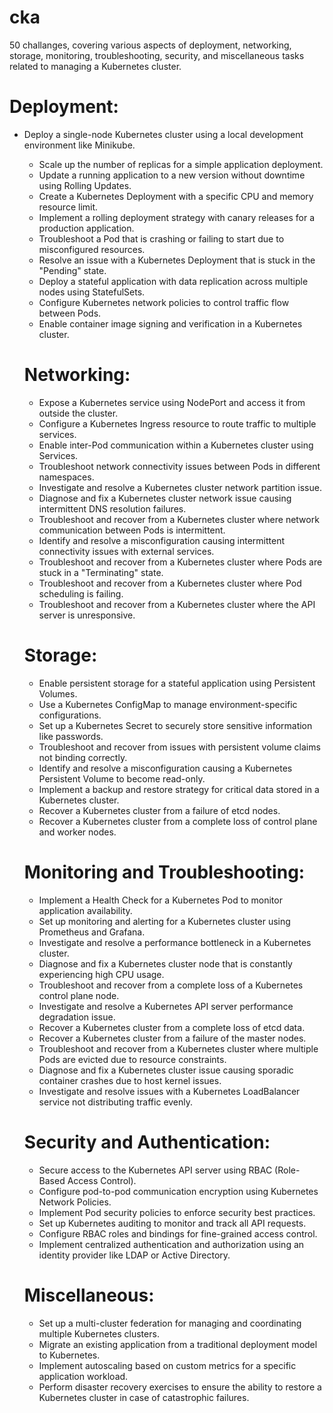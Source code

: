 # cka
50 challanges, covering various aspects of deployment, networking, storage, monitoring, troubleshooting, security, and miscellaneous tasks related to managing a Kubernetes cluster.

   # Deployment:

* Deploy a single-node Kubernetes cluster using a local development environment like Minikube.
    * Scale up the number of replicas for a simple application deployment.
    * Update a running application to a new version without downtime using Rolling Updates.
    * Create a Kubernetes Deployment with a specific CPU and memory resource limit.
    * Implement a rolling deployment strategy with canary releases for a production application.
    * Troubleshoot a Pod that is crashing or failing to start due to misconfigured resources.
    * Resolve an issue with a Kubernetes Deployment that is stuck in the "Pending" state.
    * Deploy a stateful application with data replication across multiple nodes using StatefulSets.
    * Configure Kubernetes network policies to control traffic flow between Pods.
    * Enable container image signing and verification in a Kubernetes cluster.

    # Networking:

    * Expose a Kubernetes service using NodePort and access it from outside the cluster.
    * Configure a Kubernetes Ingress resource to route traffic to multiple services.
    * Enable inter-Pod communication within a Kubernetes cluster using Services.
    * Troubleshoot network connectivity issues between Pods in different namespaces.
    * Investigate and resolve a Kubernetes cluster network partition issue.
    * Diagnose and fix a Kubernetes cluster network issue causing intermittent DNS resolution failures.
    * Troubleshoot and recover from a Kubernetes cluster where network communication between Pods is intermittent.
    * Identify and resolve a misconfiguration causing intermittent connectivity issues with external services.
    * Troubleshoot and recover from a Kubernetes cluster where Pods are stuck in a "Terminating" state.
    * Troubleshoot and recover from a Kubernetes cluster where Pod scheduling is failing.
    * Troubleshoot and recover from a Kubernetes cluster where the API server is unresponsive.

    # Storage:

    * Enable persistent storage for a stateful application using Persistent Volumes.
    * Use a Kubernetes ConfigMap to manage environment-specific configurations.
    * Set up a Kubernetes Secret to securely store sensitive information like passwords.
    * Troubleshoot and recover from issues with persistent volume claims not binding correctly.
    * Identify and resolve a misconfiguration causing a Kubernetes Persistent Volume to become read-only.
    * Implement a backup and restore strategy for critical data stored in a Kubernetes cluster.
    * Recover a Kubernetes cluster from a failure of etcd nodes.
    * Recover a Kubernetes cluster from a complete loss of control plane and worker nodes.

    # Monitoring and Troubleshooting:

    * Implement a Health Check for a Kubernetes Pod to monitor application availability.
    * Set up monitoring and alerting for a Kubernetes cluster using Prometheus and Grafana.
    * Investigate and resolve a performance bottleneck in a Kubernetes cluster.
    * Diagnose and fix a Kubernetes cluster node that is constantly experiencing high CPU usage.
    * Troubleshoot and recover from a complete loss of a Kubernetes control plane node.
    * Investigate and resolve a Kubernetes API server performance degradation issue.
    * Recover a Kubernetes cluster from a complete loss of etcd data.
    * Recover a Kubernetes cluster from a failure of the master nodes.
    * Troubleshoot and recover from a Kubernetes cluster where multiple Pods are evicted due to resource constraints.
    * Diagnose and fix a Kubernetes cluster issue causing sporadic container crashes due to host kernel issues.
    * Investigate and resolve issues with a Kubernetes LoadBalancer service not distributing traffic evenly.

    # Security and Authentication:

    * Secure access to the Kubernetes API server using RBAC (Role-Based Access Control).
    * Configure pod-to-pod communication encryption using Kubernetes Network Policies.
    * Implement Pod security policies to enforce security best practices.
    * Set up Kubernetes auditing to monitor and track all API requests.
    * Configure RBAC roles and bindings for fine-grained access control.
    * Implement centralized authentication and authorization using an identity provider like LDAP or Active Directory.

    # Miscellaneous:

    * Set up a multi-cluster federation for managing and coordinating multiple Kubernetes clusters.
    * Migrate an existing application from a traditional deployment model to Kubernetes.
    * Implement autoscaling based on custom metrics for a specific application workload.
    * Perform disaster recovery exercises to ensure the ability to restore a Kubernetes cluster in case of catastrophic failures.
